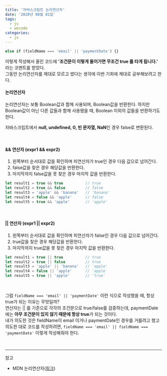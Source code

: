 ```yaml
---
title: '자바스크립트 논리연산자'
date: '2020년 08월 01일'
tags:
  - js
  - wecode
categories:
  - js
---
```

~~~js
else if (fieldName === 'email' || 'paymentDate') {}
~~~

이렇게 작성해서 올린 코드에 **'조건문이 이렇게 들어가면 무조건 true 를 타게 됩니다.'** 라는 코멘트를 받았다. 
<br />
그동안 논리연산자를 제대로 모르고 썼다는 생각에 이번 기회에 제대로 공부해보려고 한다. 
<br/>

#### 논리연산자
논리연산자는 보통 Boolean값과 함께 사용되며, Boolean값을 반환한다. 하지만 Boolean값이 아닌 다른 값들과 함께 사용됐을 때, Boolean 이외의 값들을 반환하기도 한다.  

자바스크립트에서 **null, undefined, 0, 빈 문자열, NaN**인 경우 false로 변환된다.

<br />

#### && 연산자 (expr1 && expr2)

1. 왼쪽부터 순서대로 값을 확인하며 피연산자가 true인 경우 다음 값으로 넘어간다. 
2. false값을 찾은 경우 해당값을 반환한다.
3. 마지막까지 false값을 못 찾은 경우 마지막 값을 반환한다.

~~~js
let result1 = true && true          // true
let result2 = true && false         // false
let result3 = 'apple' && 'banana'   // 'banana'
let result4 = false && 'apple'      // false
let result5 = true && 'apple'       // 'apple'
~~~

<br />

#### || 연산자 (expr1 || expr2)

1. 왼쪽부터 순서대로 값을 확인하며 피연산자가 false인 경우 다음 값으로 넘어간다.
2. true값을 찾은 경우 해당값을 반환한다.
3. 마지막까지 true값을 못 찾은 경우 마지막 값을 반환한다.

~~~js
let result1 = true || true          // true
let result2 = true || false         // true
let result3 = 'apple' || 'banana'   // 'apple'
let result4 = false || 'apple'      // 'apple
let result5 = true || 'apple'       // 'true'
~~~

<br />

그럼 `fieldName === 'email' || 'paymentDate'` 이런 식으로 작성했을 때, 항상 true가 되는 이유는 무엇일까?
<br />
연산자는 || 를 기준으로 각각의 조건문으로 true/false를 검증하는데, paymentDate에는 **아무 조건문이 있지 않기 때문에 항상 true**가 되는 것이다. 
<br />
내가 의도한 것은 fieldName이 email 이거나 paymentDate인 경우를 거를려고 했고 의도한 대로 코드를 작성하려면,
`fieldName === 'email' || fieldName === 'paymentDate'` 이렇게 작성해줘야 한다.  

<br />

*******
참고
- MDN 논리연산자([링크](https://developer.mozilla.org/ko/docs/Web/JavaScript/Guide/Expressions_and_Operators#%EB%85%BC%EB%A6%AC_%EC%97%B0%EC%82%B0%EC%9E%90))